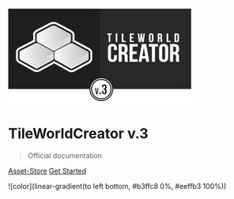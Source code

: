 ![logo](img/logo.png)

<!-- TODO: Update title -->
<h1 id="cover-heading">
  TileWorldCreator v.3
</h1>


> Official documentation <!-- TODO: Replace with your description -->



[Asset-Store](https://assetstore.unity.com/) <!-- TODO: Remove on your copy of this template.-->
[Get Started](#TileWorldCreator-documentation) <!-- TODO: Use ID of your homepage heading -->

<!--![](img/bg.png)-->
<!-- background color -->
<!--![color](#f0f0f0)-->
![color](linear-gradient(to left bottom, #b3ffc8 0%, #eeffb3 100%))
